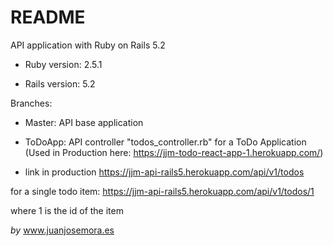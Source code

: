 # README

API application with Ruby on Rails 5.2

* Ruby version: 2.5.1

* Rails version: 5.2


Branches:

* Master: API base application

* ToDoApp: API controller "todos_controller.rb" for a ToDo Application
    (Used in Production here: 
    https://jjm-todo-react-app-1.herokuapp.com/)


* link in production https://jjm-api-rails5.herokuapp.com/api/v1/todos

for a single todo item:
https://jjm-api-rails5.herokuapp.com/api/v1/todos/1

  where 1 is the id of the item


_by_ www.juanjosemora.es
